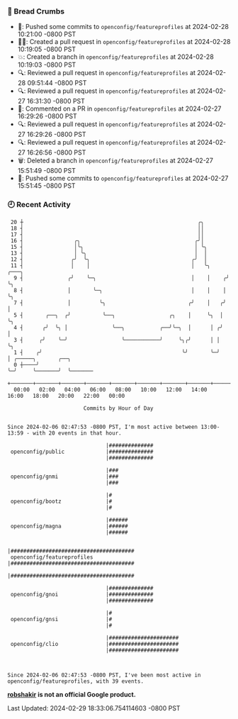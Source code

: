 ### 🍞 Bread Crumbs

 * 🚢: Pushed some commits to `openconfig/featureprofiles` at 2024-02-28 10:21:00 -0800 PST
 * ✍🏼: Created a pull request in `openconfig/featureprofiles` at 2024-02-28 10:19:05 -0800 PST
 * 💥: Created a branch in `openconfig/featureprofiles` at 2024-02-28 10:19:03 -0800 PST
 * 🔍: Reviewed a pull request in  `openconfig/featureprofiles` at 2024-02-28 09:51:44 -0800 PST
 * 🔍: Reviewed a pull request in  `openconfig/featureprofiles` at 2024-02-27 16:31:30 -0800 PST
 * 💬: Commented on a PR in  `openconfig/featureprofiles` at 2024-02-27 16:29:26 -0800 PST
 * 🔍: Reviewed a pull request in  `openconfig/featureprofiles` at 2024-02-27 16:29:26 -0800 PST
 * 🔍: Reviewed a pull request in  `openconfig/featureprofiles` at 2024-02-27 16:26:56 -0800 PST
 * 🗑: Deleted a branch in `openconfig/featureprofiles` at 2024-02-27 15:51:49 -0800 PST
 * 🚢: Pushed some commits to `openconfig/featureprofiles` at 2024-02-27 15:51:45 -0800 PST

### 🕘 Recent Activity
```
 20 ┼                                                       ╭╮
 18 ┤                                                       ││
 17 ┤                                                       ││
 16 ┤                ╭╮                                    ╭╯│
 15 ┤                │╰╮                                   │ ╰╮
 13 ┤                │ ╰╮                                  │  │
 12 ┤               ╭╯  ╰╮                                ╭╯  │
 11 ┤               │    │                                │   ╰╮     ╭───╮
  9 ┤              ╭╯    ╰─╮                              │    │    ╭╯   ╰╮
  8 ┤              │       ╰─╮                            │    │    │     ╰╮
  7 ┤              │         ╰╮                          ╭╯    │   ╭╯      │
  5 ┤       ╭──╮  ╭╯          ╰──╮                 ╭╮    │     ╰╮  │       ╰╮
  4 ┤      ╭╯  ╰╮ │              ╰──╮           ╭──╯╰─╮  │      │ ╭╯        │
  3 ┤     ╭╯    ╰─╯                 ╰───────────╯     ╰╮╭╯      │ │         ╰╮
  1 ┤    ╭╯                                            ╰╯       ╰─╯          │ ╭─────╮       ╭──╮
  0 ┼────╯                                                                   ╰─╯     ╰───────╯  ╰───────
    +───────+───────+───────+───────+───────+───────+───────+───────+───────+───────+───────+───────+────
  00:00   02:00   04:00   06:00   08:00   10:00   12:00   14:00   16:00   18:00   20:00   22:00   00:00   

						Commits by Hour of Day


Since 2024-02-06 02:47:53 -0800 PST, I'm most active between 13:00-13:59 - with 20 events in that hour.

```



```
                               |##############
 openconfig/public             |##############
                               |##############

                               |###
 openconfig/gnmi               |###
                               |###

                               |#
 openconfig/bootz              |#
                               |#

                               |######
 openconfig/magna              |######
                               |######

                               |#######################################
 openconfig/featureprofiles    |#######################################
                               |#######################################

                               |##############
 openconfig/gnoi               |##############
                               |##############

                               |#
 openconfig/gnsi               |#
                               |#

                               |######################
 openconfig/clio               |######################
                               |######################



Since 2024-02-06 02:47:53 -0800 PST, I've been most active in openconfig/featureprofiles, with 39 events.

```
**[robshakir](mailto:robjs@google.com) is not an official Google product.**  


Last Updated: 2024-02-29 18:33:06.754114603 -0800 PST
